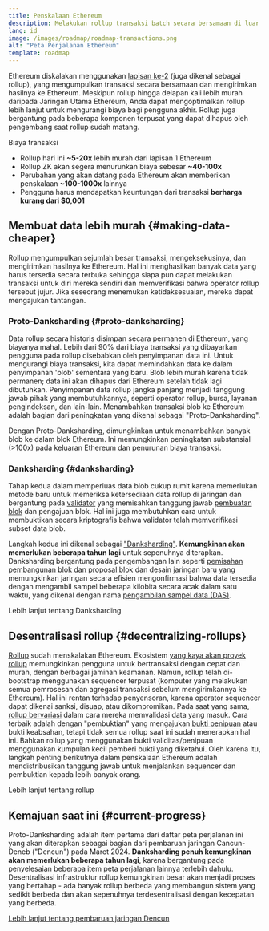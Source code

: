 ```yaml
---
title: Penskalaan Ethereum
description: Melakukan rollup transaksi batch secara bersamaan di luar rantai, sehingga mengurangi biaya bagi pengguna. Namun, cara rollup yang saat ini menggunakan data terlalu mahal, sehingga membatasi seberapa murah transaksi dapat dilakukan. Proto-Danksharding memperbaiki hal ini.
lang: id
image: /images/roadmap/roadmap-transactions.png
alt: "Peta Perjalanan Ethereum"
template: roadmap
---
```


Ethereum diskalakan menggunakan [lapisan ke-2](/layer-2/#rollups) (juga dikenal sebagai rollup), yang mengumpulkan transaksi secara bersamaan dan mengirimkan hasilnya ke Ethereum. Meskipun rollup hingga delapan kali lebih murah daripada Jaringan Utama Ethereum, Anda dapat mengoptimalkan rollup lebih lanjut untuk mengurangi biaya bagi pengguna akhir. Rollup juga bergantung pada beberapa komponen terpusat yang dapat dihapus oleh pengembang saat rollup sudah matang.

<Alert variant="update" className="mb-8">
<AlertContent>
<AlertTitle className="mb-4">
  Biaya transaksi
</AlertTitle>
  <ul style={{ marginBottom: 0 }}>
    <li>Rollup hari ini <strong>~5-20x</strong> lebih murah dari lapisan 1 Ethereum</li>
    <li>Rollup ZK akan segera menurunkan biaya sebesar <strong>~40-100x</strong></li>
    <li>Perubahan yang akan datang pada Ethereum akan memberikan penskalaan <strong>~100-1000x</strong> lainnya</li>
    <li style={{ marginBottom: 0 }}>Pengguna harus mendapatkan keuntungan dari transaksi <strong>berharga kurang dari $0,001</strong></li>
  </ul>
</AlertContent>
</Alert>

## Membuat data lebih murah {#making-data-cheaper}

Rollup mengumpulkan sejumlah besar transaksi, mengeksekusinya, dan mengirimkan hasilnya ke Ethereum. Hal ini menghasilkan banyak data yang harus tersedia secara terbuka sehingga siapa pun dapat melakukan transaksi untuk diri mereka sendiri dan memverifikasi bahwa operator rollup tersebut jujur. Jika seseorang menemukan ketidaksesuaian, mereka dapat mengajukan tantangan.

### Proto-Danksharding {#proto-danksharding}

Data rollup secara historis disimpan secara permanen di Ethereum, yang biayanya mahal. Lebih dari 90% dari biaya transaksi yang dibayarkan pengguna pada rollup disebabkan oleh penyimpanan data ini. Untuk mengurangi biaya transaksi, kita dapat memindahkan data ke dalam penyimpanan 'blob' sementara yang baru. Blob lebih murah karena tidak permanen; data ini akan dihapus dari Ethereum setelah tidak lagi dibutuhkan. Penyimpanan data rollup jangka panjang menjadi tanggung jawab pihak yang membutuhkannya, seperti operator rollup, bursa, layanan pengindeksan, dan lain-lain. Menambahkan transaksi blob ke Ethereum adalah bagian dari peningkatan yang dikenal sebagai "Proto-Danksharding".

Dengan Proto-Danksharding, dimungkinkan untuk menambahkan banyak blob ke dalam blok Ethereum. Ini memungkinkan peningkatan substansial (>100x) pada keluaran Ethereum dan penurunan biaya transaksi.

### Danksharding {#danksharding}

Tahap kedua dalam memperluas data blob cukup rumit karena memerlukan metode baru untuk memeriksa ketersediaan data rollup di jaringan dan bergantung pada [validator](/glossary/#validator) yang memisahkan tanggung jawab [pembuatan blok](/glossary/#block) dan pengajuan blok. Hal ini juga membutuhkan cara untuk membuktikan secara kriptografis bahwa validator telah memverifikasi subset data blob.

Langkah kedua ini dikenal sebagai ["Danksharding"](/roadmap/danksharding/). **Kemungkinan akan memerlukan beberapa tahun lagi** untuk sepenuhnya diterapkan. Danksharding bergantung pada pengembangan lain seperti [pemisahan pembangunan blok dan proposal blok](/roadmap/pbs) dan desain jaringan baru yang memungkinkan jaringan secara efisien mengonfirmasi bahwa data tersedia dengan mengambil sampel beberapa kilobita secara acak dalam satu waktu, yang dikenal dengan nama [pengambilan sampel data (DAS)](/developers/docs/data-availability).

<ButtonLink variant="outline-color" href="/roadmap/danksharding/">Lebih lanjut tentang Danksharding</ButtonLink>

## Desentralisasi rollup {#decentralizing-rollups}

[Rollup](/layer-2) sudah menskalakan Ethereum. Ekosistem [yang kaya akan proyek rollup](https://l2beat.com/scaling/tvl) memungkinkan pengguna untuk bertransaksi dengan cepat dan murah, dengan berbagai jaminan keamanan. Namun, rollup telah di-bootstrap menggunakan sequencer terpusat (komputer yang melakukan semua pemrosesan dan agregasi transaksi sebelum mengirimkannya ke Ethereum). Hal ini rentan terhadap penyensoran, karena operator sequencer dapat dikenai sanksi, disuap, atau dikompromikan. Pada saat yang sama, [rollup bervariasi](https://l2beat.com) dalam cara mereka memvalidasi data yang masuk. Cara terbaik adalah dengan "pembuktian" yang mengajukan [bukti penipuan](/glossary/#fraud-proof) atau bukti keabsahan, tetapi tidak semua rollup saat ini sudah menerapkan hal ini. Bahkan rollup yang menggunakan bukti validitas/penipuan menggunakan kumpulan kecil pemberi bukti yang diketahui. Oleh karena itu, langkah penting berikutnya dalam penskalaan Ethereum adalah mendistribusikan tanggung jawab untuk menjalankan sequencer dan pembuktian kepada lebih banyak orang.

<ButtonLink variant="outline-color" href="/developers/docs/scaling/">Lebih lanjut tentang rollup</ButtonLink>

## Kemajuan saat ini {#current-progress}

Proto-Danksharding adalah item pertama dari daftar peta perjalanan ini yang akan diterapkan sebagai bagian dari pembaruan jaringan Cancun-Deneb ("Dencun") pada Maret 2024. **Danksharding penuh kemungkinan akan memerlukan beberapa tahun lagi**, karena bergantung pada penyelesaian beberapa item peta perjalanan lainnya terlebih dahulu. Desentralisasi infrastruktur rollup kemungkinan besar akan menjadi proses yang bertahap - ada banyak rollup berbeda yang membangun sistem yang sedikit berbeda dan akan sepenuhnya terdesentralisasi dengan kecepatan yang berbeda.

[Lebih lanjut tentang pembaruan jaringan Dencun](/roadmap/dencun/)

<QuizWidget quizKey="scaling" />
